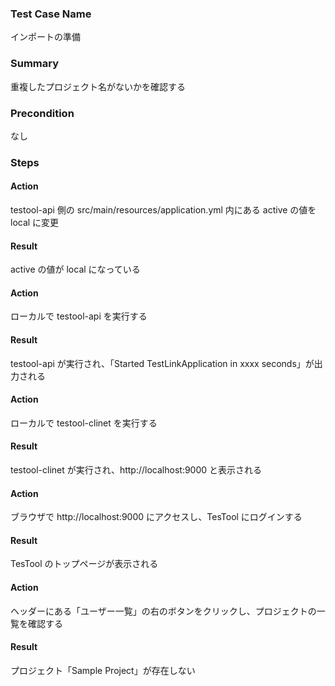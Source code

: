 ### Test Case Name
インポートの準備

### Summary
重複したプロジェクト名がないかを確認する

### Precondition
なし

### Steps

#### Action
testool-api 側の src/main/resources/application.yml 内にある active の値を local に変更
#### Result
active の値が local になっている

#### Action
ローカルで testool-api を実行する
#### Result
testool-api が実行され、「Started TestLinkApplication in xxxx seconds」が出力される

#### Action
ローカルで testool-clinet を実行する
#### Result
testool-clinet が実行され、http://localhost:9000 と表示される

#### Action
ブラウザで http://localhost:9000 にアクセスし、TesTool にログインする
#### Result
TesTool のトップページが表示される

#### Action
ヘッダーにある「ユーザー一覧」の右のボタンをクリックし、プロジェクトの一覧を確認する
#### Result
プロジェクト「Sample Project」が存在しない
